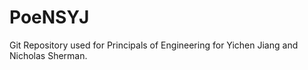 # PoeNSYJ

Git Repository used for Principals of Engineering for Yichen Jiang and Nicholas Sherman.
